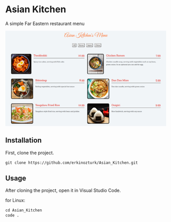 # Asian Kitchen
A simple Far Eastern restaurant menu

![](img/asian_kitchen_menu.png)

## Installation
First, clone the project.
```
git clone https://github.com/erkinozturk/Asian_Kitchen.git
```

## Usage
After cloning the project, open it in Visual Studio Code.

for Linux:

```
cd Asian_Kitchen
code .
```
